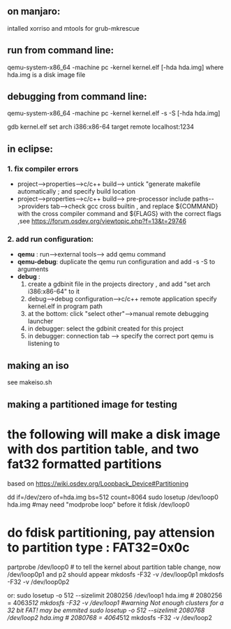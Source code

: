 
## on manjaro: ##
intalled  xorriso and mtools for grub-mkrescue

## run from command line: ##
qemu-system-x86_64 -machine pc -kernel kernel.elf [-hda hda.img]
where hda.img is a disk image file 

## debugging from command line: ##
qemu-system-x86_64 -machine pc -kernel kernel.elf -s -S [-hda hda.img]

gdb kernel.elf
set arch i386:x86-64
target remote localhost:1234 

## in eclipse: ##

### 1.  fix compiler errors ###
* project-->properties-->c/c++ build--> untick "generate makefile automatically ; and specify build location
* project-->properties-->c/c++ build--> pre-processor include paths-->providers tab-->check gcc cross builtin , and replace ${COMMAND} with the cross compiler command and ${FLAGS} with the correct flags ,see https://forum.osdev.org/viewtopic.php?f=13&t=29746

### 2.  add run configuration: ###
*  **qemu** : run-->external tools--> add qemu command
*  **qemu-debug**: duplicate the qemu run configuration and add -s -S to arguments
*  **debug** : 
	1. create a gdbinit file in the projects directory , and add "set arch i386:x86-64" to it
	2. debug-->debug configuration-->c/c++ remote application specify kernel.elf in program path
	3. at the bottom: click "select other"-->manual remote debugging launcher
	4. in debugger: select the gdbinit created for this project
	5. in debugger: connection tab --> specify the correct port qemu is listening to

## making an iso ##
see makeiso.sh

## making a partitioned image for testing ##
# the following will make a disk image with dos partition table, and two fat32 formatted partitions

based on https://wiki.osdev.org/Loopback_Device#Partitioning

dd if=/dev/zero of=hda.img bs=512 count=8064 
sudo losetup /dev/loop0 hda.img #may need "modprobe loop" before it
fdisk /dev/loop0
# do fdisk partitioning, pay attension to partition type : FAT32=0x0c
partprobe /dev/loop0 # to tell the kernel about partition table change, now /dev/loop0p1 and p2 should appear
mkdosfs -F32 -v /dev/loop0p1
mkdosfs -F32 -v /dev/loop0p2

or:
sudo losetup  -o 512  --sizelimit 2080256 /dev/loop1 hda.img  # 2080256 = 4063*512
mkdosfs -F32 -v /dev/loop1 #warning  Not enough clusters for a 32 bit FAT! may be emmited
sudo losetup  -o 512  --sizelimit 2080768 /dev/loop2 hda.img  # 2080768 = 4064*512 
mkdosfs -F32 -v /dev/loop2




